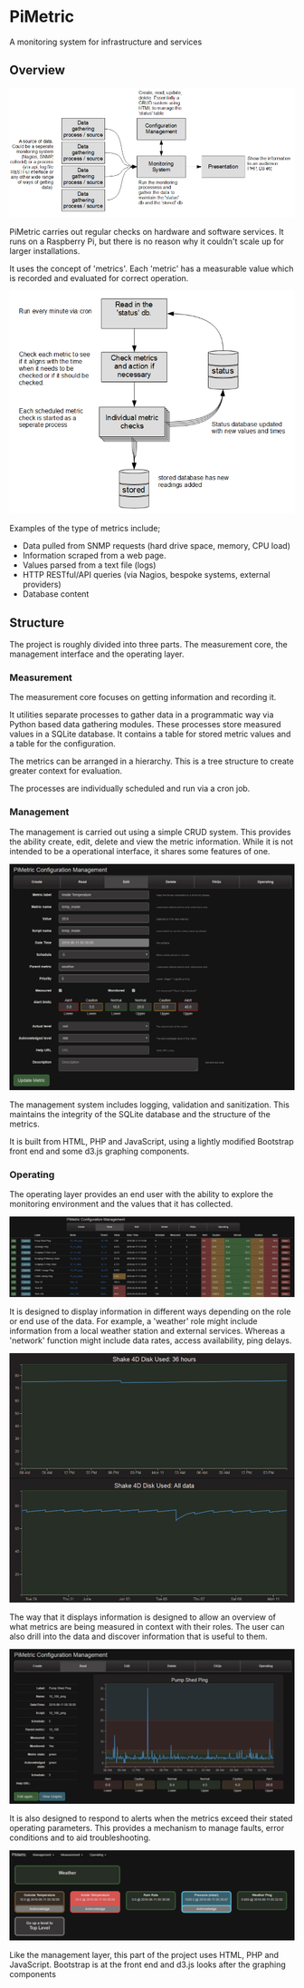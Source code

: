 
# PiMetric

A monitoring system for infrastructure and services 

## Overview

![Structural overview](img/PiMetricOverview.png)

PiMetric carries out regular checks on hardware and software services. It runs on a Raspberry Pi, but there is no reason why it couldn't scale up for larger installations.

It uses the concept of 'metrics'. Each 'metric' has a measurable value which is recorded and evaluated for correct operation.

![The metric checking process](img/MetricChecking.png)

Examples of the type of metrics include;

- Data pulled from SNMP requests (hard drive space, memory, CPU load)
- Information scraped from a web page.
- Values parsed from a text file (logs)
- HTTP RESTful/API queries (via Nagios, bespoke systems, external providers)
- Database content

## Structure

The project is roughly divided into three parts. The measurement core, the management interface and the operating layer.

### Measurement

The measurement core focuses on getting information and recording it.

It utilities separate processes to gather data in a programmatic way via Python based data gathering modules. These processes store measured values in a SQLite database. It contains a table for stored metric values and a table for the configuration.

The metrics can be arranged in a hierarchy.  This is a tree structure to create greater context for evaluation.


The processes are individually scheduled and run via a cron job.

### Management

The management is carried out using a simple CRUD system. This provides the ability create, edit, delete and view the metric information. While it is not intended to be a operational interface, it shares some features of one. 

![The management CRUD options](img/EditMetric.png)

The management system includes logging, validation and sanitization. This maintains the integrity of the SQLite database and the structure of the metrics. 

It is built from HTML, PHP and JavaScript, using a lightly modified Bootstrap front end and some d3.js graphing components.

### Operating

The operating layer provides an end user with the ability to explore the monitoring environment and the values that it has collected.

![The ReadMetrics page](img/ReadMetrics.png)

It is designed to display information in different ways depending on the role or end use of the data. For example, a 'weather' role might include information from a local weather station and external services. Whereas a 'network' function might include data rates, access availability, ping delays.

![The graphs page](img/GraphsPage.png)

The way that it displays information is designed to allow an overview of what metrics are being measured in context with their roles. The user can also drill into the data and discover information that is useful to them. 

![The metric information page](img/InfoMetrics.png)

It is also designed to respond to alerts when the metrics exceed their stated operating parameters. This provides a mechanism to manage faults, error conditions and to aid troubleshooting.

![The main operating page](img/MainPage.png)

Like the management layer, this part of the project uses HTML, PHP and JavaScript. Bootstrap is at the front end and d3.js looks after the graphing components
